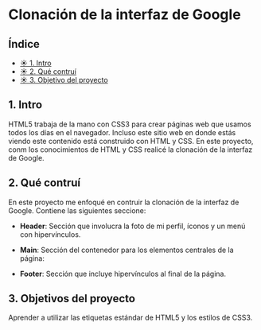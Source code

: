 # Clonación de  la interfaz de Google

## Índice

* [☀ 1. Intro](https://github.com/Cath2904-jaz/clongoogle/blob/main/README.md#1intro)
*  [☀ 2. Qué contruí](https://github.com/Cath2904-jaz/clongoogle/blob/main/README.md#)
*   [☀ 3. Objetivo del proyecto](https://github.com/Cath2904-jaz/clongoogle/blob/main/README.md#3-objetivos-del-proyecto)

##  1. Intro
HTML5 trabaja de la mano con CSS3 para crear páginas web que usamos todos los días en el navegador. Incluso este sitio web en donde estás viendo este contenido está construido con HTML y CSS.
En este proyecto, conm los conocimientos de HTML y CSS realicé la clonación de la interfaz de Google.

## 2. Qué contruí
 En este proyecto me enfoqué en contruir la clonación de la interfaz de Google. Contiene las siguientes seccione: 

* **Header**: Sección que involucra la foto de mi perfil, íconos y un menú con hipervínculos.

* **Main**: Sección del contenedor para los elementos centrales de la página:

* **Footer**: Sección que incluye hipervínculos al final de la página.

## 3. Objetivos del proyecto
Aprender a utilizar las etiquetas estándar de HTML5 y los estilos de CSS3.


